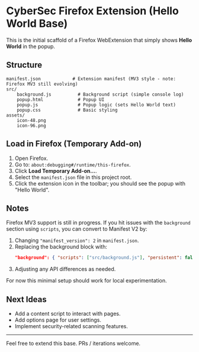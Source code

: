 # CyberSec Firefox Extension (Hello World Base)

This is the initial scaffold of a Firefox WebExtension that simply shows **Hello World** in the popup.

## Structure

```
manifest.json            # Extension manifest (MV3 style - note: Firefox MV3 still evolving)
src/
	background.js          # Background script (simple console log)
	popup.html             # Popup UI
	popup.js               # Popup logic (sets Hello World text)
	popup.css              # Basic styling
assets/
	icon-48.png
	icon-96.png
```

## Load in Firefox (Temporary Add-on)

1. Open Firefox.
2. Go to: `about:debugging#/runtime/this-firefox`.
3. Click **Load Temporary Add-on...**.
4. Select the `manifest.json` file in this project root.
5. Click the extension icon in the toolbar; you should see the popup with "Hello World".

## Notes

Firefox MV3 support is still in progress. If you hit issues with the `background` section using `scripts`, you can convert to Manifest V2 by:

1. Changing `"manifest_version": 2` in `manifest.json`.
2. Replacing the background block with:
	 ```json
	 "background": { "scripts": ["src/background.js"], "persistent": false }
	 ```
3. Adjusting any API differences as needed.

For now this minimal setup should work for local experimentation.

## Next Ideas

- Add a content script to interact with pages.
- Add options page for user settings.
- Implement security-related scanning features.

---

Feel free to extend this base. PRs / iterations welcome.
